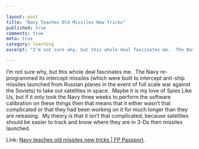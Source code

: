 ```yaml
---

layout: post
title: "Navy Teaches Old Missiles New Tricks"
published: true
comments: true
meta: true
category: learning
excerpt: "I’m not sure why, but this whole deal fascinates me.  The Navy re-programmed its intercept missiles (which were built to intercept anti-ship missiles launched from Russian planes in the event of full scale war against the Soviets) to take out satellites in space.  Maybe it is my love of Spies Like Us, but if it only took the Navy three weeks to perform the software calibration on these things then that means that it either wasn’t that complicated or that they had been working on it for much longer than they are releasing.  My theory is that it isn’t that complicated, because satellites should be easier to track and know where they are in 3-Ds then missiles launched."

---
```


I’m not sure why, but this whole deal fascinates me.  The Navy re-programmed its intercept missiles (which were built to intercept anti-ship missiles launched from Russian planes in the event of full scale war against the Soviets) to take out satellites in space.  Maybe it is my love of Spies Like Us, but if it only took the Navy three weeks to perform the software calibration on these things then that means that it either wasn’t that complicated or that they had been working on it for much longer than they are releasing.  My theory is that it isn’t that complicated, because satellites should be easier to track and know where they are in 3-Ds then missiles launched.

Link: [Navy teaches old missiles new tricks | FP Passport][1].

 [1]: http://blog.foreignpolicy.com/node/8212 "Navy teaches old missiles new tricks | FP Passport"
